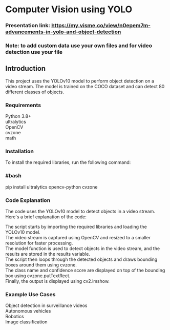 # Computer Vision using YOLO

### Presentation link: https://my.visme.co/view/n0epem7m-advancements-in-yolo-and-object-detection

### Note: to add custom data use your own files and for video detection use your file
## Introduction
This project uses the YOLOv10 model to perform object detection on a video stream. The model is trained on the COCO dataset and can detect 80 different classes of objects.

### Requirements
Python 3.8+\
ultralytics\
OpenCV\
cvzone\
math

### Installation
To install the required libraries, run the following command:

### #bash
pip install ultralytics opencv-python cvzone

### Code Explanation
The code uses the YOLOv10 model to detect objects in a video stream. Here's a brief explanation of the code:

The script starts by importing the required libraries and loading the YOLOv10 model.\
The video stream is captured using OpenCV and resized to a smaller resolution for faster processing.\
The model function is used to detect objects in the video stream, and the results are stored in the results variable.\
The script then loops through the detected objects and draws bounding boxes around them using cvzone.\
The class name and confidence score are displayed on top of the bounding box using cvzone.putTextRect.\
Finally, the output is displayed using cv2.imshow.

### Example Use Cases
Object detection in surveillance videos\
Autonomous vehicles\
Robotics\
Image classification
